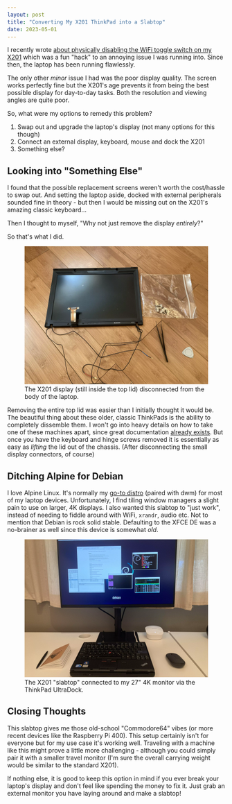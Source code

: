 ```yaml
---
layout: post
title: "Converting My X201 ThinkPad into a Slabtop"
date: 2023-05-01
---
```



I recently wrote [about physically disabling the WiFi toggle switch on my X201](/posts/x201/) which was a fun "hack" to an annoying issue I was running into. Since then, the laptop has been running flawlessly.

The only other *minor* issue I had was the poor display quality. The screen works perfectly fine but the X201's age prevents it from being the best possible display for day-to-day tasks. Both the resolution and viewing angles are quite poor.

So, what were my options to remedy this problem?

1. Swap out and upgrade the laptop's display (not many options for this though)
2. Connect an external display, keyboard, mouse and dock the X201
3. Something else?

## Looking into "Something Else"

I found that the possible replacement screens weren't worth the cost/hassle to swap out. And setting the laptop aside, docked with external peripherals sounded fine in theory - but then I would be missing out on the X201's amazing classic keyboard...

Then I thought to myself, "Why not just remove the display *entirely*?"

So that's what I did.

<figure>
	<img src="/public/images/slabtop-1.webp" alt="The main X201 display and lid disconnected">
	<figcaption>The X201 display (still inside the top lid) disconnected from the body of the laptop.</figcaption>
</figure>

Removing the entire top lid was easier than I initially thought it would be. The beautiful thing about these older, classic ThinkPads is the ability to completely dissemble them. I won't go into heavy details on how to take one of these machines apart, since great documentation [already exists](https://www.ifixit.com/Device/Lenovo_Thinkpad_X201_Tablet). But once you have the keyboard and hinge screws removed it is essentially as easy as *lifting* the lid out of the chassis. (After disconnecting the small display connectors, of course)

## Ditching Alpine for Debian

I love Alpine Linux. It's normally my [go-to distro](https://as.bt.ht) (paired with dwm) for most of my laptop devices. Unfortunately, I find tiling window managers a slight pain to use on larger, 4K displays. I also wanted this slabtop to "just work", instead of needing to fiddle around with WiFi, `xrandr`, audio etc. Not to mention that Debian is rock solid stable. Defaulting to the XFCE DE was a no-brainer as well since this device is somewhat *old*.

<figure>
	<img src="/public/images/slabtop-2.webp" alt="The X201 slabtop connected to my 4K monitor">
	<figcaption>The X201 "slabtop" connected to my 27" 4K monitor via the ThinkPad UltraDock.</figcaption>
</figure>

## Closing Thoughts

This slabtop gives me those old-school "Commodore64" vibes (or more recent devices like the Raspberry Pi 400). This setup certainly isn't for everyone but for my use case it's working well. Traveling with a machine like this might prove a little more challenging - although you could simply pair it with a smaller travel monitor (I'm sure the overall carrying weight would be similar to the standard X201).

If nothing else, it is good to keep this option in mind if you ever break your laptop's display and don't feel like spending the money to fix it. Just grab an external monitor you have laying around and make a slabtop!
